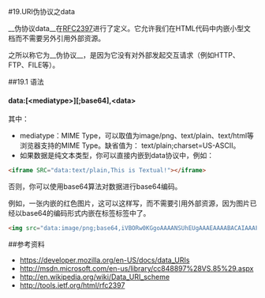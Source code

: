 #19.URI伪协议之data
  
  __伪协议data__在<a target="_blank" href="http://www.ietf.org/rfc/rfc2397.txt">RFC2397</a>进行了定义。它允许我们在HTML代码中内嵌小型文档而不需要另外引用外部资源。
  
  之所以称它为__伪协议__，是因为它没有对外部发起交互请求（例如HTTP、FTP、FILE等）。

##19.1 语法

#### data:[\<mediatype\>][;base64],\<data>

  其中：
  
  * mediatype：MIME Type，可以取值为image/png、text/plain、text/html等浏览器支持的MIME Type。缺省值为： text/plain;charset=US-ASCII。
  * 如果数据是纯文本类型，你可以直接内嵌到data协议中，例如：
```html
<iframe SRC="data:text/plain,This is Textual!"></iframe>
```

  否则，你可以使用base64算法对数据进行base64编码。
  
  例如，一张内嵌的红色图片，这可以这样写，而不需要引用外部资源，因为图片已经以base64的编码形式内嵌在标签标签中了。
```html
<img src="data:image/png;base64,iVBORw0KGgoAAAANSUhEUgAAAEAAAABACAIAAAFSDNYfAAAAaklEQVR42u3XQQrAIAwAQeP%2F%2F6wf8CJBJTK9lnQ7FpHGaOurt1I34nfH9pMMZAZ8BwMGEvvh%2BBsJCAgICLwIOA8EBAQEBAQEBAQEBK79H5RfIQAAAAAAAAAAAAAAAAAAAAAAAAAAAID%2FABMSqAfj%2FsLmvAAAAABJRU5ErkJggg%3D%3D"/>
```


##参考资料
  * https://developer.mozilla.org/en-US/docs/data_URIs
  * http://msdn.microsoft.com/en-us/library/cc848897%28VS.85%29.aspx
  * http://en.wikipedia.org/wiki/Data_URI_scheme
  * http://tools.ietf.org/html/rfc2397
